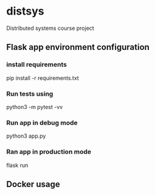 # distsys
Distributed systems course project


## Flask app environment configuration
### install requirements
pip install -r requirements.txt

### Run tests using
python3 -m pytest -vv

### Run app in debug mode
python3 app.py

### Ran app in production mode
flask run

## Docker usage